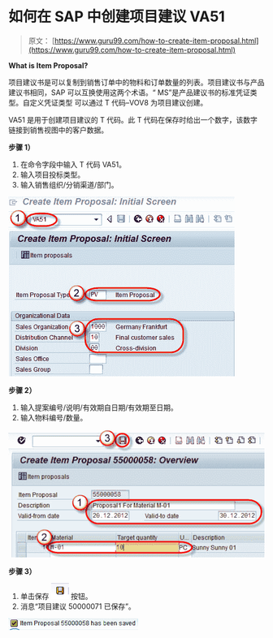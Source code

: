 # 如何在 SAP 中创建项目建议 VA51

> 原文： [https://www.guru99.com/how-to-create-item-proposal.html](https://www.guru99.com/how-to-create-item-proposal.html)

**What is Item Proposal?**

项目建议书是可以复制到销售订单中的物料和订单数量的列表。项目建议书与产品建议书相同，SAP 可以互换使用这两个术语。“ MS”是产品建议书的标准凭证类型。自定义凭证类型 可以通过 T 代码–VOV8 为项目建议创建。

VA51 是用于创建项目建议的 T 代码。此 T 代码在保存时给出一个数字，该数字链接到销售视图中的客户数据。

**步骤 1）**

1.  在命令字段中输入 T 代码 VA51。
2.  输入项目投标类型。
3.  输入销售组织/分销渠道/部门。

[![](img/ad99f405143155d8f8451e5ed561384f.png)](/images/sap/2012/12/11.jpg)

**步骤 2）**

1.  输入提案编号/说明/有效期自日期/有效期至日期。
2.  输入物料编号/数量。

[![](img/329f23f916f2d64b7ba61093996e96de.png)](/images/sap/2012/12/2.jpg)

**步骤 3）**

1.  单击保存 [![](img/64ca8b71343c7b296f4046245b5e5dc0.png)](/images/sap/2012/11/save14.png) 按钮。
2.  消息“项目建议 50000071 已保存”。

[![](img/c87745908f9ceae7d2fea44c81f6b2f5.png)](/images/sap/2012/12/3.jpg)